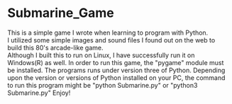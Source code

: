 # Submarine_Game

This is a simple game I wrote when learning to program with Python.  
I utilized some simple images and sound files I found out on the web to build this 80's arcade-like game.  
Although I built this to run on Linux, I have successfully run it on Windows(R) as well.
In order to run this game, the "pygame" module must be installed.
The programs runs under version three of Python.  Depending upon the version or versions of Python
installed on your PC, the command to run this program might be "python Submarine.py" or "python3 Submarine.py"
Enjoy!
